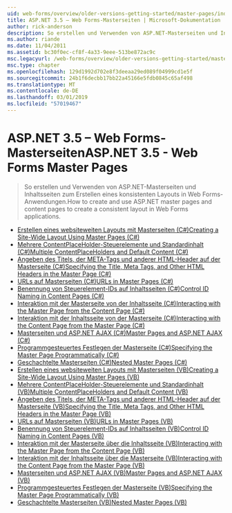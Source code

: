 ```yaml
---
uid: web-forms/overview/older-versions-getting-started/master-pages/index
title: ASP.NET 3.5 – Web Forms-Masterseiten | Microsoft-Dokumentation
author: rick-anderson
description: So erstellen und Verwenden von ASP.NET-Masterseiten und Inhaltsseiten zum Erstellen eines konsistenten Layouts in Web Forms-Anwendungen.
ms.author: riande
ms.date: 11/04/2011
ms.assetid: bc30f0ec-cf8f-4a33-9eee-513be872ac9c
msc.legacyurl: /web-forms/overview/older-versions-getting-started/master-pages
msc.type: chapter
ms.openlocfilehash: 129d1992d702e8f3deeaa29ed089f04999cd1e5f
ms.sourcegitcommit: 24b1f6decbb17bb22a45166e5fdb0845c65af498
ms.translationtype: MT
ms.contentlocale: de-DE
ms.lasthandoff: 03/01/2019
ms.locfileid: "57019467"
---
```

<a name="aspnet-35---web-forms-master-pages"></a><span data-ttu-id="3d4e0-103">ASP.NET 3.5 – Web Forms-Masterseiten</span><span class="sxs-lookup"><span data-stu-id="3d4e0-103">ASP.NET 3.5 - Web Forms Master Pages</span></span>
====================
> <span data-ttu-id="3d4e0-104">So erstellen und Verwenden von ASP.NET-Masterseiten und Inhaltsseiten zum Erstellen eines konsistenten Layouts in Web Forms-Anwendungen.</span><span class="sxs-lookup"><span data-stu-id="3d4e0-104">How to create and use ASP.NET master pages and content pages to create a consistent layout in Web Forms applications.</span></span>


- [<span data-ttu-id="3d4e0-105">Erstellen eines websiteweiten Layouts mit Masterseiten (C#)</span><span class="sxs-lookup"><span data-stu-id="3d4e0-105">Creating a Site-Wide Layout Using Master Pages (C#)</span></span>](creating-a-site-wide-layout-using-master-pages-cs.md)
- [<span data-ttu-id="3d4e0-106">Mehrere ContentPlaceHolder-Steuerelemente und Standardinhalt (C#)</span><span class="sxs-lookup"><span data-stu-id="3d4e0-106">Multiple ContentPlaceHolders and Default Content (C#)</span></span>](multiple-contentplaceholders-and-default-content-cs.md)
- [<span data-ttu-id="3d4e0-107">Angeben des Titels, der META-Tags und anderer HTML-Header auf der Masterseite (C#)</span><span class="sxs-lookup"><span data-stu-id="3d4e0-107">Specifying the Title, Meta Tags, and Other HTML Headers in the Master Page (C#)</span></span>](specifying-the-title-meta-tags-and-other-html-headers-in-the-master-page-cs.md)
- [<span data-ttu-id="3d4e0-108">URLs auf Masterseiten (C#)</span><span class="sxs-lookup"><span data-stu-id="3d4e0-108">URLs in Master Pages (C#)</span></span>](urls-in-master-pages-cs.md)
- [<span data-ttu-id="3d4e0-109">Benennung von Steuerelement-IDs auf Inhaltsseiten (C#)</span><span class="sxs-lookup"><span data-stu-id="3d4e0-109">Control ID Naming in Content Pages (C#)</span></span>](control-id-naming-in-content-pages-cs.md)
- [<span data-ttu-id="3d4e0-110">Interaktion mit der Masterseite von der Inhaltsseite (C#)</span><span class="sxs-lookup"><span data-stu-id="3d4e0-110">Interacting with the Master Page from the Content Page (C#)</span></span>](interacting-with-the-master-page-from-the-content-page-cs.md)
- [<span data-ttu-id="3d4e0-111">Interaktion mit der Inhaltsseite von der Masterseite (C#)</span><span class="sxs-lookup"><span data-stu-id="3d4e0-111">Interacting with the Content Page from the Master Page (C#)</span></span>](interacting-with-the-content-page-from-the-master-page-cs.md)
- [<span data-ttu-id="3d4e0-112">Masterseiten und ASP.NET AJAX (C#)</span><span class="sxs-lookup"><span data-stu-id="3d4e0-112">Master Pages and ASP.NET AJAX (C#)</span></span>](master-pages-and-asp-net-ajax-cs.md)
- [<span data-ttu-id="3d4e0-113">Programmgesteuertes Festlegen der Masterseite (C#)</span><span class="sxs-lookup"><span data-stu-id="3d4e0-113">Specifying the Master Page Programmatically (C#)</span></span>](specifying-the-master-page-programmatically-cs.md)
- [<span data-ttu-id="3d4e0-114">Geschachtelte Masterseiten (C#)</span><span class="sxs-lookup"><span data-stu-id="3d4e0-114">Nested Master Pages (C#)</span></span>](nested-master-pages-cs.md)
- [<span data-ttu-id="3d4e0-115">Erstellen eines websiteweiten Layouts mit Masterseiten (VB)</span><span class="sxs-lookup"><span data-stu-id="3d4e0-115">Creating a Site-Wide Layout Using Master Pages (VB)</span></span>](creating-a-site-wide-layout-using-master-pages-vb.md)
- [<span data-ttu-id="3d4e0-116">Mehrere ContentPlaceHolder-Steuerelemente und Standardinhalt (VB)</span><span class="sxs-lookup"><span data-stu-id="3d4e0-116">Multiple ContentPlaceHolders and Default Content (VB)</span></span>](multiple-contentplaceholders-and-default-content-vb.md)
- [<span data-ttu-id="3d4e0-117">Angeben des Titels, der META-Tags und anderer HTML-Header auf der Masterseite (VB)</span><span class="sxs-lookup"><span data-stu-id="3d4e0-117">Specifying the Title, Meta Tags, and Other HTML Headers in the Master Page (VB)</span></span>](specifying-the-title-meta-tags-and-other-html-headers-in-the-master-page-vb.md)
- [<span data-ttu-id="3d4e0-118">URLs auf Masterseiten (VB)</span><span class="sxs-lookup"><span data-stu-id="3d4e0-118">URLs in Master Pages (VB)</span></span>](urls-in-master-pages-vb.md)
- [<span data-ttu-id="3d4e0-119">Benennung von Steuerelement-IDs auf Inhaltsseiten (VB)</span><span class="sxs-lookup"><span data-stu-id="3d4e0-119">Control ID Naming in Content Pages (VB)</span></span>](control-id-naming-in-content-pages-vb.md)
- [<span data-ttu-id="3d4e0-120">Interaktion mit der Masterseite über die Inhaltsseite (VB)</span><span class="sxs-lookup"><span data-stu-id="3d4e0-120">Interacting with the Master Page from the Content Page (VB)</span></span>](interacting-with-the-master-page-from-the-content-page-vb.md)
- [<span data-ttu-id="3d4e0-121">Interaktion mit der Inhaltsseite über die Masterseite (VB)</span><span class="sxs-lookup"><span data-stu-id="3d4e0-121">Interacting with the Content Page from the Master Page (VB)</span></span>](interacting-with-the-content-page-from-the-master-page-vb.md)
- [<span data-ttu-id="3d4e0-122">Masterseiten und ASP.NET AJAX (VB)</span><span class="sxs-lookup"><span data-stu-id="3d4e0-122">Master Pages and ASP.NET AJAX (VB)</span></span>](master-pages-and-asp-net-ajax-vb.md)
- [<span data-ttu-id="3d4e0-123">Programmgesteuertes Festlegen der Masterseite (VB)</span><span class="sxs-lookup"><span data-stu-id="3d4e0-123">Specifying the Master Page Programmatically (VB)</span></span>](specifying-the-master-page-programmatically-vb.md)
- [<span data-ttu-id="3d4e0-124">Geschachtelte Masterseiten (VB)</span><span class="sxs-lookup"><span data-stu-id="3d4e0-124">Nested Master Pages (VB)</span></span>](nested-master-pages-vb.md)
